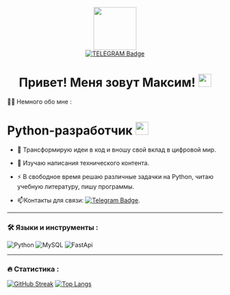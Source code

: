 <div id="header" align="center">
  <img src=https://media.giphy.com/media/LPHXhtsmZFlW6txqmH/giphy.gif width="100"/>
</div>


<div id="badges" align="center">

 <a href="https://t.me/MaximRV3">
  <img src="https://img.shields.io/badge/Telegram-blue?style=for-the-badge&logo=telegram&logoColor=white" alt="TELEGRAM Badge"/>
   </a>
</div>


<div id="badges" align="center">
<img src="https://komarev.com/ghpvc/?username=MaximRV&style=flat-square&color=blue" alt=""/>
  <h1>
  Привет! Меня зовут Максим!
  <img src="https://media.giphy.com/media/3oKIPCohynIR4gBdhm/giphy.GIF" width="30px"/>
  </h1>
</div>

:man_technologist: Немного обо мне :
<h1>
  Python-разработчик 
  <img src="https://media.giphy.com/media/WUlplcMpOCEmTGBtBW/giphy.gif" width="30"> 
</h1>


- :telescope: Трансформирую идеи в код и вношу свой вклад в цифровой мир.

- :seedling: Изучаю написания технического контента.
  
- :zap: В свободное время решаю различные задачки на Python, читаю учебную литературу, пишу программы.
  
- :mailbox:Контакты для связи: [![Telegram Badge](https://img.shields.io/badge/Максим_Рындин-blue?style=flat&logo=Telegram&logoColor=white)](https://t.me/MaximRV3).

---

### :hammer_and_wrench: Языки и инструменты :

![Python](https://img.shields.io/badge/Python-F7DF1E?style=for-the-badge&logo=python&logoColor=black)
![MySQL](https://img.shields.io/badge/mysql-%2300f.svg?style=for-the-badge&logo=mysql&logoColor=white)
![FastApi](https://img.shields.io/badge/fastapi-%2400f.svg?style=for-the-badge&logo=fastapi&logoColor=white)


---

### :fire: Статистика :


[![GitHub Streak](http://github-readme-streak-stats.herokuapp.com?user=MaximRV&theme=halloween&locale=ru)](https://git.io/streak-stats)
[![Top Langs](https://github-readme-stats.vercel.app/api/top-langs/?username=MaximRV&layout=compact&theme=vision-friendly-dark)](https://github.com/anuraghazra/github-readme-stats)




<!--
**MaximRV/MaximRV** is a ✨ _special_ ✨ repository because its `README.md` (this file) appears on your GitHub profile.

Here are some ideas to get you started:

- 🔭 I’m currently working on ...
- 🌱 I’m currently learning ...
- 👯 I’m looking to collaborate on ...
- 🤔 I’m looking for help with ...
- 💬 Ask me about ...
- 📫 How to reach me: ...
- 😄 Pronouns: ...
- ⚡ Fun fact: ...
-->
